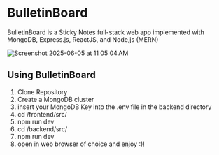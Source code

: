 # BulletinBoard 

BulletinBoard is a Sticky Notes full-stack web app implemented with MongoDB, Express.js, ReactJS, and Node,js (MERN)

![Screenshot 2025-06-05 at 11 05 04 AM](https://github.com/user-attachments/assets/4a37c676-a84f-45bf-a3a6-7d32cdd61af0)

## Using BulletinBoard
1. Clone Repository
2. Create a MongoDB cluster
3. insert your MongoDB Key into the .env file in the backend directory
4. cd /frontend/src/
5. npm run dev
6. cd /backend/src/
7. npm run dev
8. open in web browser of choice and enjoy :)!
